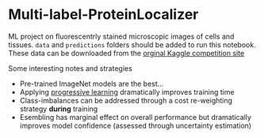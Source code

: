 # Multi-label-ProteinLocalizer
ML project on fluorescentrly stained microscopic images of cells and tissues. `data` and `predictions` folders should be added to run this notebook. These data can be downloaded from the [orginal Kaggle competition site](https://www.kaggle.com/competitions/jovian-pytorch-z2g/overview)

Some interesting notes and strategies
- Pre-trained ImageNet models are the best...
- Applying [progressive learning](https://arxiv.org/abs/2104.00298) dramatically improves training time
- Class-imbalances can be addressed through a cost re-weighting strategy **during** training
- Esembling has marginal effect on overall performance but dramatically improves model confidence (assessed through uncertainty estimation)
